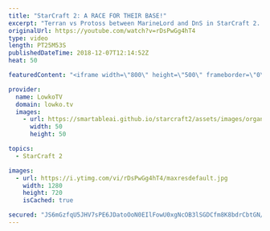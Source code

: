 ```yaml
---
title: "StarCraft 2: A RACE FOR THEIR BASE!"
excerpt: "Terran vs Protoss between MarineLord and DnS in StarCraft 2. Subscribe for more videos: http://lowko.tv/youtube Epic Zerg vs Zerg match: https://goo.gl/E9r57B  While this game starts off as a normal match, soon we transition towards a very interesting base race, where both players decide to try and kill"
originalUrl: https://youtube.com/watch?v=rDsPwGg4hT4
type: video
length: PT25M53S
publishedDateTime: 2018-12-07T12:14:52Z
heat: 50

featuredContent: "<iframe width=\"800\" height=\"500\" frameborder=\"0\" src=\"https://www.youtube.com/embed/rDsPwGg4hT4\" allow=\"accelerometer; autoplay; encrypted-media; gyroscope; picture-in-picture\" allowfullscreen></iframe>"

provider:
  name: LowkoTV
  domain: lowko.tv
  images:
    - url: https://smartableai.github.io/starcraft2/assets/images/organizations/lowko.tv-50x50.jpg
      width: 50
      height: 50

topics:
  - StarCraft 2

images:
  - url: https://i.ytimg.com/vi/rDsPwGg4hT4/maxresdefault.jpg
    width: 1280
    height: 720
    isCached: true

secured: "JS6mGzfqU5JHV7sPE6JDatoOoN0EIlFowU0xgNcOB3lSGDCfm8K8bdrCbtGN/NluL+nC6ORU+wJRTR7O5av1RAV603zpMoTzVnW4M9m1uyswvIJezBCym8yDuPxSIP5T0B5LtcLKEeegm5dt5tNJkNvZhLTphY9WhM00S3DxIT7GIwvXMjsIl82pBEI6S+ImLx6d9FPpTsu9Au1zawgNJtGIGiGzo8lQQdIDev5Ed4uIduU5KF9yOwXCfyN6owFEXHNguBfiF026d7cnvbG/0eV/xN5YslGzt9ygIfHv3hfpoVSFuF2LrEHeGxadq+8FUvFb2hYso8CPJao2yaGlkJv0QrpiW4Q2et3GQjjMIl2IqhrY2/WMzFx2mzc0WZRMK21ug/DmafNBnADjH7aQ4+Sn2Ic1UHpl6QIlyUYOZIU=;pkMQ1hhJz7KrKkLybwNbTg=="
---
```


